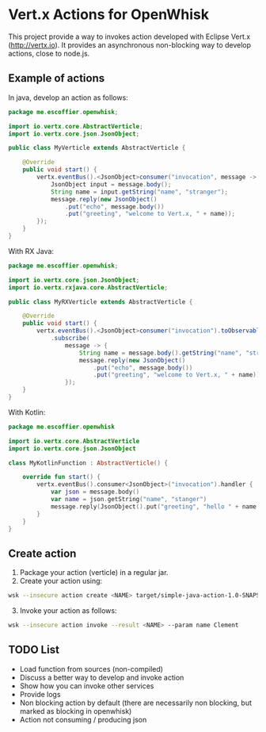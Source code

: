 # Vert.x Actions for OpenWhisk

This project provide a way to invokes action developed with Eclipse Vert.x (http://vertx.io). It provides an 
asynchronous non-blocking way to develop actions, close to node.js.

## Example of actions

In java, develop an action as follows:

```java
package me.escoffier.openwhisk;

import io.vertx.core.AbstractVerticle;
import io.vertx.core.json.JsonObject;

public class MyVerticle extends AbstractVerticle {

    @Override
    public void start() {
        vertx.eventBus().<JsonObject>consumer("invocation", message -> {
            JsonObject input = message.body();
            String name = input.getString("name", "stranger");
            message.reply(new JsonObject()
                .put("echo", message.body())
                .put("greeting", "welcome to Vert.x, " + name));
        });
    }
}
```

With RX Java:

```java
package me.escoffier.openwhisk;

import io.vertx.core.json.JsonObject;
import io.vertx.rxjava.core.AbstractVerticle;

public class MyRXVerticle extends AbstractVerticle {

    @Override
    public void start() {
        vertx.eventBus().<JsonObject>consumer("invocation").toObservable()
            .subscribe(
                message -> {
                    String name = message.body().getString("name", "stranger");
                    message.reply(new JsonObject()
                        .put("echo", message.body())
                        .put("greeting", "welcome to Vert.x, " + name));
                });
    }
}
```

With Kotlin:

```kotlin
package me.escoffier.openwhisk

import io.vertx.core.AbstractVerticle
import io.vertx.core.json.JsonObject

class MyKotlinFunction : AbstractVerticle() {

    override fun start() {
        vertx.eventBus().consumer<JsonObject>("invocation").handler {  message ->
            var json = message.body()
            var name = json.getString("name", "stanger")
            message.reply(JsonObject().put("greeting", "hello " + name + ", welcome to Vert.x and Kotlin"))
        }
    }
}
```

## Create action

1. Package your action (verticle) in a regular jar.
2. Create your action using:
```bash
wsk --insecure action create <NAME> target/simple-java-action-1.0-SNAPSHOT.jar --main <VERTICLE> --kind vertx:default
```
3. Invoke your action as follows:
```bash
wsk --insecure action invoke --result <NAME> --param name Clement
```

## TODO List

* Load function from sources (non-compiled)
* Discuss a better way to develop and invoke action
* Show how you can invoke other services
* Provide logs
* Non blocking action by default (there are necessarily non blocking, but marked as blocking in openwhisk)
* Action not consuming / producing json
